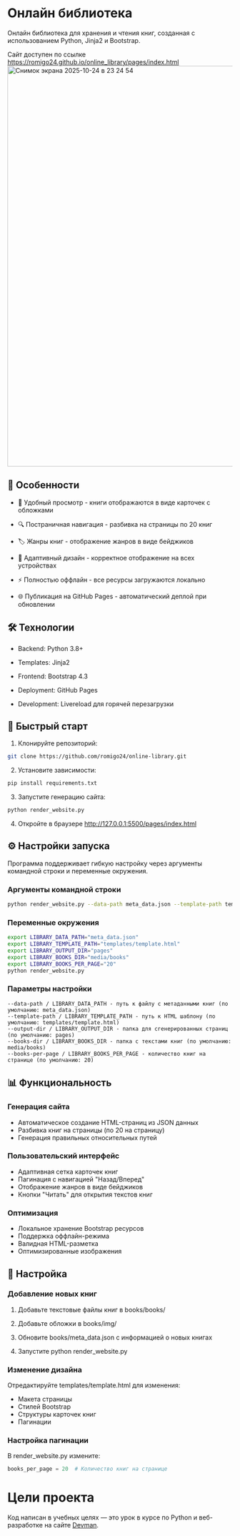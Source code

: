 # Онлайн библиотека
Онлайн библиотека для хранения и чтения книг, созданная с использованием Python, Jinja2 и Bootstrap.

Сайт доступен по ссылке https://romigo24.github.io/online_library/pages/index.html
<img width="1582" height="897" alt="Снимок экрана 2025-10-24 в 23 24 54" src="https://github.com/user-attachments/assets/36fda52f-0c50-42e2-b33f-e41b2aefcac2" />

## 🌟 Особенности

- 📖 Удобный просмотр - книги отображаются в виде карточек с обложками

- 🔍 Постраничная навигация - разбивка на страницы по 20 книг

- 🏷️ Жанры книг - отображение жанров в виде бейджиков

- 📱 Адаптивный дизайн - корректное отображение на всех устройствах

- ⚡ Полностью оффлайн - все ресурсы загружаются локально

- 🌐 Публикация на GitHub Pages - автоматический деплой при обновлении

## 🛠 Технологии

- Backend: Python 3.8+

- Templates: Jinja2

- Frontend: Bootstrap 4.3

- Deployment: GitHub Pages

- Development: Livereload для горячей перезагрузки

## 🚀 Быстрый старт

1. Клонируйте репозиторий:
```bash
git clone https://github.com/romigo24/online-library.git
```

2. Установите зависимости:
```bash
pip install requirements.txt
```

3. Запустите генерацию сайта:
```bash
python render_website.py
```

4. Откройте в браузере http://127.0.0.1:5500/pages/index.html

## ⚙️ Настройки запуска

Программа поддерживает гибкую настройку через аргументы командной строки и переменные окружения.

### Аргументы командной строки

```bash
python render_website.py --data-path meta_data.json --template-path templates/template.html --output-dir pages --books-dir media/books --books-per-page 20
```

### Переменные окружения

```bash
export LIBRARY_DATA_PATH="meta_data.json"
export LIBRARY_TEMPLATE_PATH="templates/template.html"
export LIBRARY_OUTPUT_DIR="pages"
export LIBRARY_BOOKS_DIR="media/books"
export LIBRARY_BOOKS_PER_PAGE="20"
python render_website.py
```

### Параметры настройки
```
--data-path / LIBRARY_DATA_PATH - путь к файлу с метаданными книг (по умолчанию: meta_data.json)
--template-path / LIBRARY_TEMPLATE_PATH - путь к HTML шаблону (по умолчанию: templates/template.html)
--output-dir / LIBRARY_OUTPUT_DIR - папка для сгенерированных страниц (по умолчанию: pages)
--books-dir / LIBRARY_BOOKS_DIR - папка с текстами книг (по умолчанию: media/books)
--books-per-page / LIBRARY_BOOKS_PER_PAGE - количество книг на странице (по умолчанию: 20)
```
## 📊 Функциональность

### Генерация сайта

- Автоматическое создание HTML-страниц из JSON данных
- Разбивка книг на страницы (по 20 на страницу)
- Генерация правильных относительных путей
### Пользовательский интерфейс

- Адаптивная сетка карточек книг
- Пагинация с навигацией "Назад/Вперед"
- Отображение жанров в виде бейджиков
- Кнопки "Читать" для открытия текстов книг

### Оптимизация

- Локальное хранение Bootstrap ресурсов
- Поддержка оффлайн-режима
- Валидная HTML-разметка
- Оптимизированные изображения

## 🔧 Настройка

### Добавление новых книг

1. Добавьте текстовые файлы книг в books/books/

2. Добавьте обложки в books/img/

3. Обновите books/meta_data.json с информацией о новых книгах

4. Запустите python render_website.py

### Изменение дизайна

Отредактируйте templates/template.html для изменения:

- Макета страницы
- Стилей Bootstrap
- Структуры карточек книг
- Пагинации

### Настройка пагинации

В render_website.py измените:
```python
books_per_page = 20  # Количество книг на странице
```

# Цели проекта

Код написан в учебных целях — это урок в курсе по Python и веб-разработке на сайте [Devman](https://dvmn.org).
